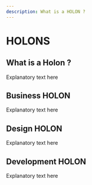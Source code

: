 ```yaml
---
description: What is a HOLON ?
---
```


# HOLONS

## What is a Holon ?

Explanatory text here

## Business HOLON

Explanatory text here

## Design HOLON

Explanatory text here

## Development HOLON

Explanatory text here







